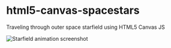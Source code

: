 # html5-canvas-spacestars
Traveling through outer space starfield using HTML5 Canvas JS


<img src="http://i.imgur.com/EoRoKpA.jpg" alt="Starfield animation screenshot" />
